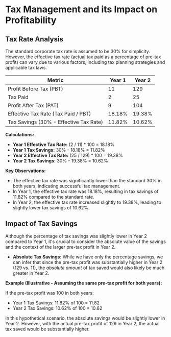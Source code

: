 # Tax Management and its Impact on Profitability
## Tax Rate Analysis

The standard corporate tax rate is assumed to be 30% for simplicity. However, the effective tax rate (actual tax paid as a percentage of pre-tax profit) can vary due to various factors, including tax planning strategies and applicable tax laws.

| Metric                     | Year 1 | Year 2 |
|-----------------------------|--------|--------|
| Profit Before Tax (PBT)       | 11     | 129    |
| Tax Paid                    | 2      | 25     |
| Profit After Tax (PAT)        | 9      | 104    |
| Effective Tax Rate (Tax Paid / PBT) | 18.18% | 19.38% |
| Tax Savings (30% - Effective Tax Rate) | 11.82% | 10.62% |

**Calculations:**

*   **Year 1 Effective Tax Rate:** (2 / 11) \* 100 = 18.18%
*   **Year 1 Tax Savings:** 30% - 18.18% = 11.82%
*   **Year 2 Effective Tax Rate:** (25 / 129) \* 100 = 19.38%
*   **Year 2 Tax Savings:** 30% - 19.38% = 10.62%

**Key Observations:**

*   The effective tax rate was significantly lower than the standard 30% in both years, indicating successful tax management.
*   In Year 1, the effective tax rate was 18.18%, resulting in tax savings of 11.82% compared to the standard rate.
*   In Year 2, the effective tax rate increased slightly to 19.38%, leading to slightly lower tax savings of 10.62%.

## Impact of Tax Savings

Although the percentage of tax savings was slightly lower in Year 2 compared to Year 1, it's crucial to consider the absolute value of the savings and the context of the larger pre-tax profit in Year 2.

*   **Absolute Tax Savings:** While we have only the percentage savings, we can infer that since the pre-tax profit was substantially higher in Year 2 (129 vs. 11), the *absolute amount* of tax saved would also likely be much greater in Year 2.

**Example (Illustrative - Assuming the same pre-tax profit for both years):**

If the pre-tax profit was 100 in both years:

*   Year 1 Tax Savings: 11.82% of 100 = 11.82
*   Year 2 Tax Savings: 10.62% of 100 = 10.62

In this hypothetical scenario, the absolute savings would be slightly lower in Year 2. However, with the actual pre-tax profit of 129 in Year 2, the actual tax saved would be substantially higher.
